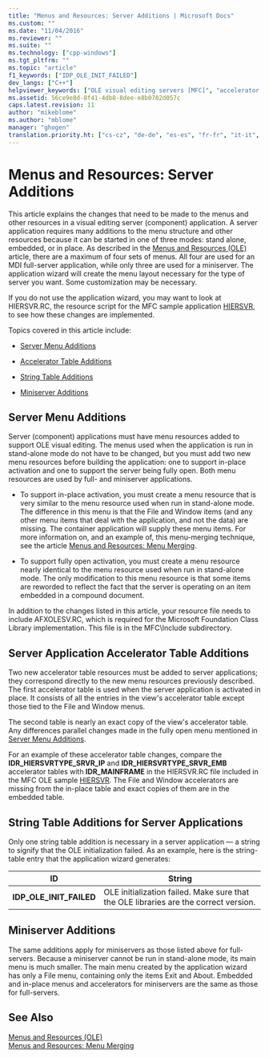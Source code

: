 ```yaml
---
title: "Menus and Resources: Server Additions | Microsoft Docs"
ms.custom: ""
ms.date: "11/04/2016"
ms.reviewer: ""
ms.suite: ""
ms.technology: ["cpp-windows"]
ms.tgt_pltfrm: ""
ms.topic: "article"
f1_keywords: ["IDP_OLE_INIT_FAILED"]
dev_langs: ["C++"]
helpviewer_keywords: ["OLE visual editing servers [MFC]", "accelerator tables [MFC], server applications", "visual editing [MFC], application menus and resources", "server applications [MFC], accelerator table", "string tables [MFC], visual editing applications", "servers [MFC], menu additions", "resources [MFC], server applications", "OLE server applications [MFC], menus and resources", "string editing [MFC], visual editing applications", "IDP_OLE_INIT_FAILED macro [MFC]", "server applications [MFC], OLE menus and resources", "OLE initialization failure [MFC]"]
ms.assetid: 56ce9e8d-8f41-4db8-8dee-e8b0702d057c
caps.latest.revision: 11
author: "mikeblome"
ms.author: "mblome"
manager: "ghogen"
translation.priority.ht: ["cs-cz", "de-de", "es-es", "fr-fr", "it-it", "ja-jp", "ko-kr", "pl-pl", "pt-br", "ru-ru", "tr-tr", "zh-cn", "zh-tw"]
---
```

# Menus and Resources: Server Additions
This article explains the changes that need to be made to the menus and other resources in a visual editing server (component) application. A server application requires many additions to the menu structure and other resources because it can be started in one of three modes: stand alone, embedded, or in place. As described in the [Menus and Resources (OLE)](../mfc/menus-and-resources-ole.md) article, there are a maximum of four sets of menus. All four are used for an MDI full-server application, while only three are used for a miniserver. The application wizard will create the menu layout necessary for the type of server you want. Some customization may be necessary.  
  
 If you do not use the application wizard, you may want to look at HIERSVR.RC, the resource script for the MFC sample application [HIERSVR](../visual-cpp-samples.md), to see how these changes are implemented.  
  
 Topics covered in this article include:  
  
-   [Server Menu Additions](#_core_server_menu_additions)  
  
-   [Accelerator Table Additions](#_core_server_application_accelerator_table_additions)  
  
-   [String Table Additions](../mfc/menus-and-resources-container-additions.md)  
  
-   [Miniserver Additions](#_core_mini.2d.server_additions)  
  
##  <a name="_core_server_menu_additions"></a> Server Menu Additions  
 Server (component) applications must have menu resources added to support OLE visual editing. The menus used when the application is run in stand-alone mode do not have to be changed, but you must add two new menu resources before building the application: one to support in-place activation and one to support the server being fully open. Both menu resources are used by full- and miniserver applications.  
  
-   To support in-place activation, you must create a menu resource that is very similar to the menu resource used when run in stand-alone mode. The difference in this menu is that the File and Window items (and any other menu items that deal with the application, and not the data) are missing. The container application will supply these menu items. For more information on, and an example of, this menu-merging technique, see the article [Menus and Resources: Menu Merging](../mfc/menus-and-resources-menu-merging.md).  
  
-   To support fully open activation, you must create a menu resource nearly identical to the menu resource used when run in stand-alone mode. The only modification to this menu resource is that some items are reworded to reflect the fact that the server is operating on an item embedded in a compound document.  
  
 In addition to the changes listed in this article, your resource file needs to include AFXOLESV.RC, which is required for the Microsoft Foundation Class Library implementation. This file is in the MFC\Include subdirectory.  
  
##  <a name="_core_server_application_accelerator_table_additions"></a> Server Application Accelerator Table Additions  
 Two new accelerator table resources must be added to server applications; they correspond directly to the new menu resources previously described. The first accelerator table is used when the server application is activated in place. It consists of all the entries in the view's accelerator table except those tied to the File and Window menus.  
  
 The second table is nearly an exact copy of the view's accelerator table. Any differences parallel changes made in the fully open menu mentioned in [Server Menu Additions](#_core_server_menu_additions).  
  
 For an example of these accelerator table changes, compare the **IDR_HIERSVRTYPE_SRVR_IP** and **IDR_HIERSVRTYPE_SRVR_EMB** accelerator tables with **IDR_MAINFRAME** in the HIERSVR.RC file included in the MFC OLE sample [HIERSVR](../visual-cpp-samples.md). The File and Window accelerators are missing from the in-place table and exact copies of them are in the embedded table.  
  
##  <a name="_core_string_table_additions_for_server_applications"></a> String Table Additions for Server Applications  
 Only one string table addition is necessary in a server application — a string to signify that the OLE initialization failed. As an example, here is the string-table entry that the application wizard generates:  
  
|ID|String|  
|--------|------------|  
|**IDP_OLE_INIT_FAILED**|OLE initialization failed. Make sure that the OLE libraries are the correct version.|  
  
##  <a name="_core_mini.2d.server_additions"></a> Miniserver Additions  
 The same additions apply for miniservers as those listed above for full-servers. Because a miniserver cannot be run in stand-alone mode, its main menu is much smaller. The main menu created by the application wizard has only a File menu, containing only the items Exit and About. Embedded and in-place menus and accelerators for miniservers are the same as those for full-servers.  
  
## See Also  
 [Menus and Resources (OLE)](../mfc/menus-and-resources-ole.md)   
 [Menus and Resources: Menu Merging](../mfc/menus-and-resources-menu-merging.md)

